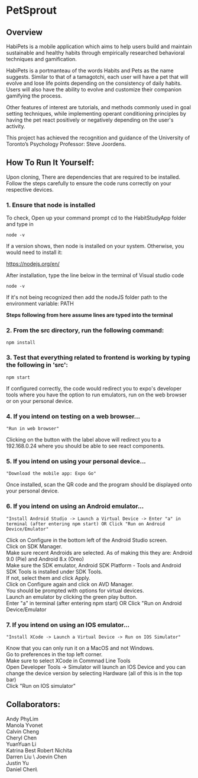 # PetSprout

## Overview

HabiPets is a mobile application which aims to help users build and maintain sustainable and healthy habits through empirically researched behavioral techniques and gamification.

HabiPets is a portmanteau of the words Habits and Pets as the name suggests. Similar to that of a tamagotchi, each user will have a pet that will evolve and lose life points depending on the consistency of daily habits. Users will also have the ability to evolve and customize their companion gamifying the process.

Other features of interest are tutorials, and methods commonly used in goal setting techniques, while implementing operant conditioning principles by having the pet react positively or negatively depending on the user's activity.

This project has achieved the recognition and guidance of the University of Toronto’s Psychology Professor: Steve Joordens.

## How To Run It Yourself:

Upon cloning,
There are dependencies that are required to be installed.
Follow the steps carefully to ensure the code runs correctly on your respective devices.

### 1. Ensure that node is installed

To check,
Open up your command prompt
cd to the HabitStudyApp folder and type in

    node -v

If a version shows, then node is installed on your system. Otherwise, you would need to install it:

https://nodejs.org/en/

After installation, type the line below in the terminal of Visual studio code

    node -v

If it's not being recognized then add the nodeJS folder path to the environment variable: PATH

**Steps following from here assume lines are typed into the terminal**

### 2. From the src directory, run the following command:

    npm install

### 3. Test that everything related to frontend is working by typing the following in 'src':

    npm start

If configured correctly, the code would redirect you to expo's developer tools where you have the option to run emulators, run on the web browser or on your personal device.

### 4. If you intend on testing on a web browser...

    "Run in web browser"

Clicking on the button with the label above will redirect you to a 192.168.0.24 where you should be able to see react components.

### 5. If you intend on using your personal device...

    "Download the mobile app: Expo Go"

Once installed, scan the QR code and the program should be displayed onto your personal device.

### 6. If you intend on using an Android emulator...

    "Install Android Studio -> Launch a Virtual Device -> Enter "a" in terminal (after entering npm start) OR Click "Run on Android Device/Emulator"

Click on Configure in the bottom left of the Android Studio screen.\
Click on SDK Manager.\
Make sure recent Androids are selected. As of making this they are: Android 9.0 (Pie) and Android 8.x (Oreo)\
Make sure the SDK emulator, Android SDK Platform - Tools and Android SDK Tools is installed under SDK Tools.\
If not, select them and click Apply.\
Click on Configure again and click on AVD Manager.\
You should be prompted with options for virtual devices.\
Launch an emulator by clicking the green play button.\
Enter "a" in terminal (after entering npm start) OR Click "Run on Android Device/Emulator

### 7. If you intend on using an IOS emulator...

    "Install XCode -> Launch a Virtual Device -> Run on IOS Simulator"

Know that you can only run it on a MacOS and not Windows.\
Go to preferences in the top left corner.\
Make sure to select XCode in Commnad Line Tools\
Open Developer Tools -> Simulator will launch an IOS Device and you can change the device version by selecting Hardware (all of this is in the top bar)\
Click "Run on IOS simulator"

## Collaborators:

Andy PhyLim\
Manola Yvonet\
Calvin Cheng\
Cheryl Chen\
YuanYuan Li\
Katrina Best
Robert Nichita\
Darren Liu \ 
Joevin Chen\
Justin Yu\
Daniel Chen\ 